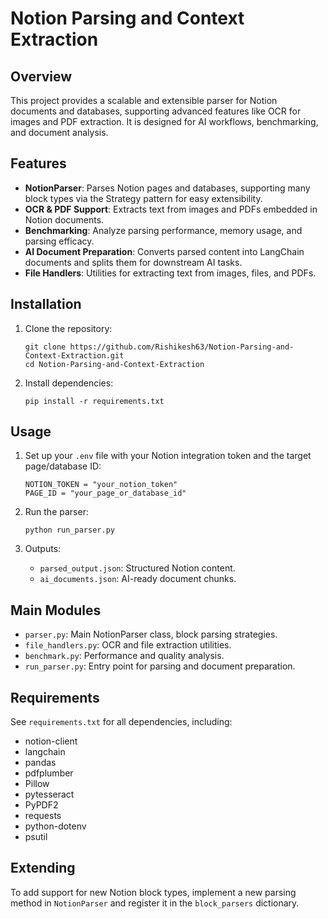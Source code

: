 # Notion Parsing and Context Extraction

## Overview

This project provides a scalable and extensible parser for Notion documents and databases, supporting advanced features like OCR for images and PDF extraction. It is designed for AI workflows, benchmarking, and document analysis.

## Features

- **NotionParser**: Parses Notion pages and databases, supporting many block types via the Strategy pattern for easy extensibility.
- **OCR & PDF Support**: Extracts text from images and PDFs embedded in Notion documents.
- **Benchmarking**: Analyze parsing performance, memory usage, and parsing efficacy.
- **AI Document Preparation**: Converts parsed content into LangChain documents and splits them for downstream AI tasks.
- **File Handlers**: Utilities for extracting text from images, files, and PDFs.

## Installation

1. Clone the repository:
   ```
   git clone https://github.com/Rishikesh63/Notion-Parsing-and-Context-Extraction.git
   cd Notion-Parsing-and-Context-Extraction
   ```
2. Install dependencies:
   ```
   pip install -r requirements.txt
   ```

## Usage

1. Set up your `.env` file with your Notion integration token and the target page/database ID:
   ```
   NOTION_TOKEN = "your_notion_token"
   PAGE_ID = "your_page_or_database_id"
   ```

2. Run the parser:
   ```
   python run_parser.py
   ```

3. Outputs:
   - `parsed_output.json`: Structured Notion content.
   - `ai_documents.json`: AI-ready document chunks.

## Main Modules

- `parser.py`: Main NotionParser class, block parsing strategies.
- `file_handlers.py`: OCR and file extraction utilities.
- `benchmark.py`: Performance and quality analysis.
- `run_parser.py`: Entry point for parsing and document preparation.

## Requirements

See `requirements.txt` for all dependencies, including:
- notion-client
- langchain
- pandas
- pdfplumber
- Pillow
- pytesseract
- PyPDF2
- requests
- python-dotenv
- psutil

## Extending

To add support for new Notion block types, implement a new parsing method in `NotionParser` and register it in the `block_parsers` dictionary.


